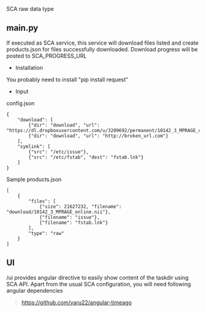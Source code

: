
SCA raw data type 

## main.py

If executed as SCA service, this service will download files listed and create products.json for files successfully downloaded. Download progress will be posted to SCA_PROGRESS_URL

* Installation

You probably need to install "pip install request"

* Input 

config.json

```
{
    "download": [
        {"dir": "download", "url": "https://dl.dropboxusercontent.com/u/3209692/permanent/10142_3_MPRAGE_online.nii"},
        {"dir": "download", "url": "http://broken_url.com"}
    ],
    "symlink": [
        {"src": "/etc/issue"},
        {"src": "/etc/fstab", "dest": "fstab.lnk"}
    ]
}
```

Sample products.json

```
[
    {
        "files": [
            {"size": 21627232, "filename": "download/10142_3_MPRAGE_online.nii"}, 
            {"filename": "issue"}, 
            {"filename": "fstab.lnk"}
        ], 
        "type": "raw"
    }
]
```

## UI

/ui provides angular directive to easily show content of the taskdir using SCA API. Apart from the usual SCA configuration,
you will need following angular dependencies 

> https://github.com/yaru22/angular-timeago
